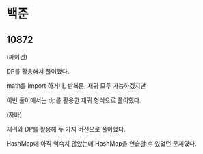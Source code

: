 # 백준

## 10872

(파이썬)

DP를 활용해서 풀이했다.

math를 import 하거나, 반복문, 재귀 모두 가능하겠지만

이번 풀이에서는 dp를 활용한 재귀 형식으로 풀이했다.



(자바)

재귀와 DP를 활용해 두 가지 버전으로 풀이했다.

HashMap에 아직 익숙치 않았는데 HashMap을 연습할 수 있었던 문제였다.